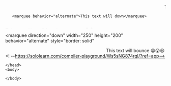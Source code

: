 <!DOCTYPE html>
<html>
    <head>
        <title>Page Title</title>
       <marquee>This text will scroll from right to left</marquee>
       
       <marquee behavior="alternate">This text will down</marquee>

<marquee direction="up">This text will scroll from bottom to top😆😆</marquee>

<marquee 
  direction="down" 
  width="250"
  height="200"
  behavior="alternate"
  style="border: solid"
  >
  <marquee behavior="alternate">This text will bounce 😁😮😆</marquee>
</marquee>
<! --https://sololearn.com/compiler-playground/Ws5sNG874rql/?ref=app-->

    </head>
    <body>
        
    </body>
</html>
